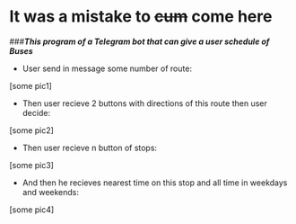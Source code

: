 # It was a mistake to ~~cum~~ come here
###***This program of a Telegram bot that can give a user schedule of Buses***
- User send in message some number of route:

[some pic1]

- Then user recieve 2 buttons with directions of this route then user decide:

[some pic2]

- Then user recieve n button of stops:

[some pic3]

- And then he recieves nearest time on this stop and all time in weekdays and weekends:

[some pic4]

